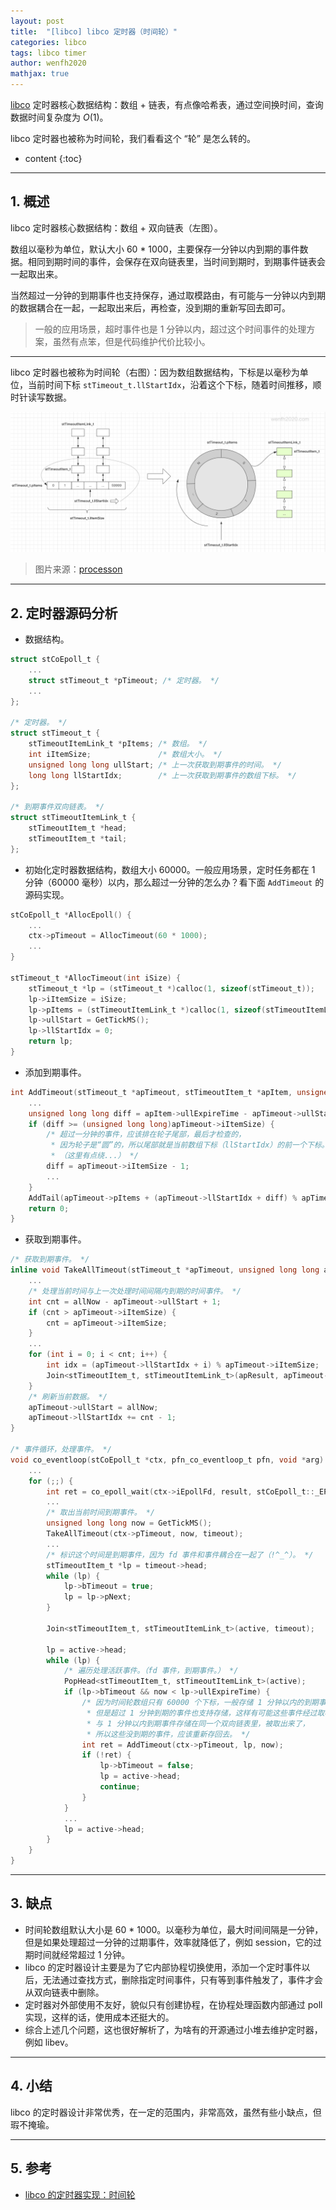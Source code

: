 ```yaml
---
layout: post
title:  "[libco] libco 定时器（时间轮）"
categories: libco
tags: libco timer
author: wenfh2020
mathjax: true
---
```


[libco](https://github.com/Tencent/libco) 定时器核心数据结构：数组 + 链表，有点像哈希表，通过空间换时间，查询数据时间复杂度为 $O(1)$。

libco 定时器也被称为时间轮，我们看看这个 “轮” 是怎么转的。




* content
{:toc}

---

## 1. 概述

libco 定时器核心数据结构：数组 + 双向链表（左图）。

数组以毫秒为单位，默认大小 60 * 1000，主要保存一分钟以内到期的事件数据。相同到期时间的事件，会保存在双向链表里，当时间到期时，到期事件链表会一起取出来。

当然超过一分钟的到期事件也支持保存，通过取模路由，有可能与一分钟以内到期的数据耦合在一起，一起取出来后，再检查，没到期的重新写回去即可。

> 一般的应用场景，超时事件也是 1 分钟以内，超过这个时间事件的处理方案，虽然有点笨，但是代码维护代价比较小。

---

libco 定时器也被称为时间轮（右图）：因为数组数据结构，下标是以毫秒为单位，当前时间下标 `stTimeout_t.llStartIdx`，沿着这个下标，随着时间推移，顺时针读写数据。

<div align=center><img src="/images/2021-03-30-14-03-54.png" data-action="zoom"/></div>

> 图片来源：[processon](https://www.processon.com/view/6062b09e1e085332583e7783)

---

## 2. 定时器源码分析

* 数据结构。

```c
struct stCoEpoll_t {
    ...
    struct stTimeout_t *pTimeout; /* 定时器。 */
    ...
};

/* 定时器。 */
struct stTimeout_t {
    stTimeoutItemLink_t *pItems; /* 数组。 */
    int iItemSize;               /* 数组大小。 */
    unsigned long long ullStart; /* 上一次获取到期事件的时间。 */
    long long llStartIdx;        /* 上一次获取到期事件的数组下标。 */
};

/* 到期事件双向链表。 */
struct stTimeoutItemLink_t {
    stTimeoutItem_t *head;
    stTimeoutItem_t *tail;
};
```

* 初始化定时器数据结构，数组大小 60000。一般应用场景，定时任务都在 1 分钟（60000 毫秒）以内，那么超过一分钟的怎么办？看下面 `AddTimeout` 的源码实现。

```c
stCoEpoll_t *AllocEpoll() {
    ...
    ctx->pTimeout = AllocTimeout(60 * 1000);
    ...
}

stTimeout_t *AllocTimeout(int iSize) {
    stTimeout_t *lp = (stTimeout_t *)calloc(1, sizeof(stTimeout_t));
    lp->iItemSize = iSize;
    lp->pItems = (stTimeoutItemLink_t *)calloc(1, sizeof(stTimeoutItemLink_t) * lp->iItemSize);
    lp->ullStart = GetTickMS();
    lp->llStartIdx = 0;
    return lp;
}
```

* 添加到期事件。

```c
int AddTimeout(stTimeout_t *apTimeout, stTimeoutItem_t *apItem, unsigned long long allNow) {
    ...
    unsigned long long diff = apItem->ullExpireTime - apTimeout->ullStart;
    if (diff >= (unsigned long long)apTimeout->iItemSize) {
        /* 超过一分钟的事件，应该排在轮子尾部，最后才检查的，
         * 因为轮子是“圆”的，所以尾部就是当前数组下标（llStartIdx）的前一个下标。
         * （这里有点绕...） */
        diff = apTimeout->iItemSize - 1;
        ...
    }
    AddTail(apTimeout->pItems + (apTimeout->llStartIdx + diff) % apTimeout->iItemSize, apItem);
    return 0;
}
```

* 获取到期事件。

```c
/* 获取到期事件。 */
inline void TakeAllTimeout(stTimeout_t *apTimeout, unsigned long long allNow, stTimeoutItemLink_t *apResult) {
    ...
    /* 处理当前时间与上一次处理时间间隔内到期的时间事件。 */
    int cnt = allNow - apTimeout->ullStart + 1;
    if (cnt > apTimeout->iItemSize) {
        cnt = apTimeout->iItemSize;
    }
    ...
    for (int i = 0; i < cnt; i++) {
        int idx = (apTimeout->llStartIdx + i) % apTimeout->iItemSize;
        Join<stTimeoutItem_t, stTimeoutItemLink_t>(apResult, apTimeout->pItems + idx);
    }
    /* 刷新当前数据。 */
    apTimeout->ullStart = allNow;
    apTimeout->llStartIdx += cnt - 1;
}

/* 事件循环，处理事件。 */
void co_eventloop(stCoEpoll_t *ctx, pfn_co_eventloop_t pfn, void *arg) {
    ...
    for (;;) {
        int ret = co_epoll_wait(ctx->iEpollFd, result, stCoEpoll_t::_EPOLL_SIZE, 1);
        ...
        /* 取出当前时间到期事件。 */
        unsigned long long now = GetTickMS();
        TakeAllTimeout(ctx->pTimeout, now, timeout);
        ...
        /* 标识这个时间是到期事件，因为 fd 事件和事件耦合在一起了（!^_^）。 */
        stTimeoutItem_t *lp = timeout->head;
        while (lp) {
            lp->bTimeout = true;
            lp = lp->pNext;
        }

        Join<stTimeoutItem_t, stTimeoutItemLink_t>(active, timeout);

        lp = active->head;
        while (lp) {
            /* 遍历处理活跃事件。（fd 事件，到期事件。） */
            PopHead<stTimeoutItem_t, stTimeoutItemLink_t>(active);
            if (lp->bTimeout && now < lp->ullExpireTime) {
                /* 因为时间轮数组只有 60000 个下标，一般存储 1 分钟以内的到期事件，
                 * 但是超过 1 分钟到期的事件也支持存储，这样有可能这些事件经过取模，
                 * 与 1 分钟以内到期事件存储在同一个双向链表里，被取出来了，
                 * 所以这些没到期的事件，应该重新存回去。 */
                int ret = AddTimeout(ctx->pTimeout, lp, now);
                if (!ret) {
                    lp->bTimeout = false;
                    lp = active->head;
                    continue;
                }
            }
            ...
            lp = active->head;
        }
    }
}
```

---

## 3. 缺点

* 时间轮数组默认大小是 60 * 1000。以毫秒为单位，最大时间间隔是一分钟，但是如果处理超过一分钟的过期事件，效率就降低了，例如 session，它的过期时间就经常超过 1 分钟。
* libco 的定时器设计主要是为了它内部协程切换使用，添加一个定时事件以后，无法通过查找方式，删除指定时间事件，只有等到事件触发了，事件才会从双向链表中删除。
* 定时器对外部使用不友好，貌似只有创建协程，在协程处理函数内部通过 poll 实现，这样的话，使用成本还挺大的。
* 综合上述几个问题，这也很好解析了，为啥有的开源通过小堆去维护定时器，例如 libev。

---

## 4. 小结

libco 的定时器设计非常优秀，在一定的范围内，非常高效，虽然有些小缺点，但瑕不掩瑜。

---

## 5. 参考

* [libco 的定时器实现：时间轮](cyhone.com/articles/time-wheel-in-libco/)